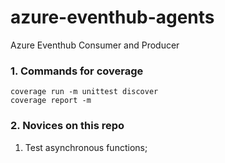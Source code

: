 # azure-eventhub-agents
Azure Eventhub Consumer and Producer


### 1. Commands for coverage
````
coverage run -m unittest discover
coverage report -m 
````

### 2. Novices on this repo

1. Test asynchronous functions;